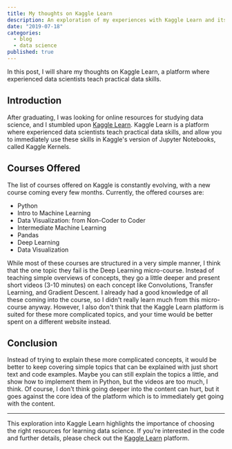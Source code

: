 ```yaml
---
title: My thoughts on Kaggle Learn
description: An exploration of my experiences with Kaggle Learn and its offerings.
date: "2019-07-18"
categories:
  - blog
  - data science
published: true
---
```


In this post, I will share my thoughts on Kaggle Learn, a platform where experienced data scientists teach practical data skills.

## Introduction

After graduating, I was looking for online resources for studying data science, and I stumbled upon [Kaggle Learn](https://www.kaggle.com/learn). Kaggle Learn is a platform where experienced data scientists teach practical data skills, and allow you to immediately use these skills in Kaggle's version of Jupyter Notebooks, called Kaggle Kernels.

## Courses Offered

The list of courses offered on Kaggle is constantly evolving, with a new course coming every few months. Currently, the offered courses are:

- Python
- Intro to Machine Learning
- Data Visualization: from Non-Coder to Coder
- Intermediate Machine Learning
- Pandas
- Deep Learning
- Data Visualization

While most of these courses are structured in a very simple manner, I think that the one topic they fail is the Deep Learning micro-course. Instead of teaching simple overviews of concepts, they go a little deeper and present short videos (3-10 minutes) on each concept like Convolutions, Transfer Learning, and Gradient Descent. I already had a good knowledge of all these coming into the course, so I didn't really learn much from this micro-course anyway. However, I also don't think that the Kaggle Learn platform is suited for these more complicated topics, and your time would be better spent on a different website instead.

## Conclusion

Instead of trying to explain these more complicated concepts, it would be better to keep covering simple topics that can be explained with just short text and code examples. Maybe you can still explain the topics a little, and show how to implement them in Python, but the videos are too much, I think. Of course, I don't think going deeper into the content can hurt, but it goes against the core idea of the platform which is to immediately get going with the content.

---

This exploration into Kaggle Learn highlights the importance of choosing the right resources for learning data science. If you're interested in the code and further details, please check out the [Kaggle Learn](https://www.kaggle.com/learn) platform.
